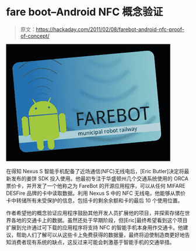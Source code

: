 # fare boot–Android NFC 概念验证

> 原文：<https://hackaday.com/2011/02/08/farebot-android-nfc-proof-of-concept/>

![farebot_logo](img/a5087c9ba7077951aa82c77105e830e7.png "farebot_logo")

在得知 Nexus S 智能手机配备了近场通信(NFC)无线电后，[Eric Butler]决定将最新发布的姜饼 SDK 投入使用。他最初专注于华盛顿州几个交通系统使用的 ORCA 票价卡，并开发了一个他称之为 FareBot 的开源应用程序，可以从任何 MIFARE DESFire 品牌的卡中读取数据。利用 Nexus S 中的 NFC 无线电，他能够从票价卡中转储所有未受保护的信息，包括卡的剩余余额和卡的最后 10 个使用位置。

作者希望他的概念验证应用程序鼓励其他开发人员扩展他的项目，并探索存储在世界各地的交通卡上的数据。虽然还处于早期阶段，但[Eric]最终希望看到这个项目扩展到允许通过可下载的应用程序将支持 NFC 的智能手机本身用作交通卡。他建议，帮助人们了解可以从这些卡上免费获得的数据量，最终将迫使制造商更好地告知消费者现有系统的缺点，这反过来可能会刺激基于智能手机的交通举措。